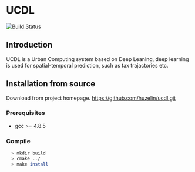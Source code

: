 # UCDL

[![Build Status](https://travis-ci.org/huzelin/ucdl.svg?branch=master)](https://travis-ci.org/huzelin/ucdl)

## Introduction
UCDL is a Urban Computing system based on Deep Leaning, deep learning is used for spatial-temporal prediction, such as tax trajactories etc.

## Installation from source

Download from project homepage. https://github.com/huzelin/ucdl.git

### Prerequisites

   * gcc >= 4.8.5

### Compile

```bash
  > mkdir build
  > cmake ../
  > make install
```


